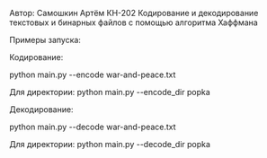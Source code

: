 Автор: Самошкин Артём КН-202
Кодирование и декодирование текстовых и бинарных файлов с помощью алгоритма Хаффмана

Примеры запуска:

Кодирование:

python main.py --encode war-and-peace.txt

Для директории: 
python main.py --encode_dir popka

Декодирование:

python main.py --decode war-and-peace.txt

Для директории: 
python main.py --decode_dir popka

